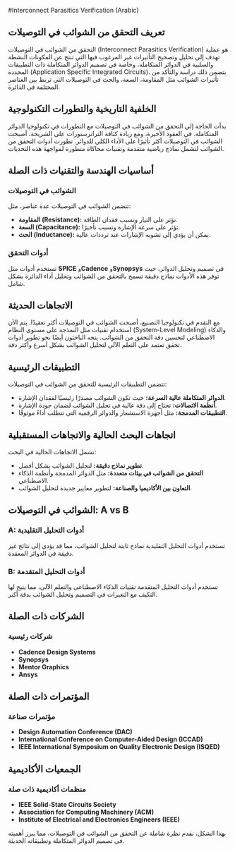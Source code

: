 #Interconnect Parasitics Verification (Arabic)

## تعريف التحقق من الشوائب في التوصيلات

التحقق من الشوائب في التوصيلات (Interconnect Parasitics Verification) هو عملية تهدف إلى تحليل وتصحيح التأثيرات غير المرغوب فيها التي تنتج عن المكونات النشطة والسلبية في الدوائر المتكاملة، وخاصة في تصميم الدوائر المتكاملة ذات التطبيقات المحددة (Application Specific Integrated Circuits). يتضمن ذلك دراسة والتأكد من تأثيرات الشوائب مثل المقاومة، السعة، والحث في التوصيلات التي تربط بين العناصر المختلفة في الدائرة.

## الخلفية التاريخية والتطورات التكنولوجية

بدأت الحاجة إلى التحقق من الشوائب في التوصيلات مع التطورات في تكنولوجيا الدوائر المتكاملة. في العقود الأخيرة، ومع زيادة كثافة الترانزستورات على الشريحة، أصبحت الشوائب في التوصيلات أكثر تأثيرًا على الأداء الكلي للدوائر. تطورت أدوات التحقق من الشوائب لتشمل نماذج رياضية متقدمة وتقنيات محاكاة متطورة لمواجهة هذه التحديات.

## أساسيات الهندسة والتقنيات ذات الصلة

### الشوائب في التوصيلات

تتضمن الشوائب في التوصيلات عدة عناصر، مثل:

- **المقاومة (Resistance):** تؤثر على التيار وتسبب فقدان الطاقة.
- **السعة (Capacitance):** تؤثر على سرعة الإشارة وتسبب تأخيرًا.
- **الحث (Inductance):** يمكن أن يؤدي إلى تشويه الإشارات عند ترددات عالية.

### أدوات التحقق

تستخدم أدوات مثل **SPICE** و**Cadence** و**Synopsys** في تصميم وتحليل الدوائر، حيث توفر هذه الأدوات نماذج دقيقة تسمح بالتحقق من الشوائب وتحليل أداء الدائرة بشكل شامل.

## الاتجاهات الحديثة

مع التقدم في تكنولوجيا التصنيع، أصبحت الشوائب في التوصيلات أكثر تعقيدًا. يتم الآن استخدام تقنيات مثل النمذجة على مستوى النظام (System-Level Modeling) والذكاء الاصطناعي لتحسين دقة التحقق من الشوائب. يتجه الباحثون أيضًا نحو تطوير أدوات تحقق تعتمد على التعلم الآلي لتحليل الشوائب بشكل أسرع وأكثر دقة.

## التطبيقات الرئيسية

تتضمن التطبيقات الرئيسية للتحقق من الشوائب في التوصيلات:

- **الدوائر المتكاملة عالية السرعة:** حيث تكون الشوائب مصدرًا رئيسيًا لفقدان الإشارة.
- **أنظمة الاتصالات:** تحتاج إلى دقة عالية في تحليل الشوائب لضمان جودة الإشارة.
- **التطبيقات المدمجة:** مثل أجهزة الاستشعار والدوائر الرقمية التي تتطلب أداءً موثوقًا.

## اتجاهات البحث الحالية والاتجاهات المستقبلية

تشمل الاتجاهات الحالية في البحث:

- **تطوير نماذج دقيقة:** لتحليل الشوائب بشكل أفضل.
- **التحقق من الشوائب في بيئات متعددة:** مثل الدوائر المدمجة وأنظمة الذكاء الاصطناعي.
- **التعاون بين الأكاديميا والصناعة:** لتطوير معايير جديدة لتحليل الشوائب.

## الشوائب في التوصيلات: A vs B

### A: أدوات التحليل التقليدية

تستخدم أدوات التحليل التقليدية نماذج ثابتة لتحليل الشوائب، مما قد يؤدي إلى نتائج غير دقيقة في الدوائر المعقدة.

### B: أدوات التحليل المتقدمة

تستخدم أدوات التحليل المتقدمة تقنيات الذكاء الاصطناعي والتعلم الآلي، مما يتيح لها التكيف مع التغيرات في التصميم وتحليل الشوائب بدقة أكبر.

## الشركات ذات الصلة

### شركات رئيسية

- **Cadence Design Systems**
- **Synopsys**
- **Mentor Graphics**
- **Ansys**

## المؤتمرات ذات الصلة

### مؤتمرات صناعة

- **Design Automation Conference (DAC)**
- **International Conference on Computer-Aided Design (ICCAD)**
- **IEEE International Symposium on Quality Electronic Design (ISQED)**

## الجمعيات الأكاديمية

### منظمات أكاديمية ذات صلة

- **IEEE Solid-State Circuits Society**
- **Association for Computing Machinery (ACM)**
- **Institute of Electrical and Electronics Engineers (IEEE)**

بهذا الشكل، نقدم نظرة شاملة عن التحقق من الشوائب في التوصيلات، مما يبرز أهميته في تصميم الدوائر المتكاملة وتطبيقاته الحديثة.
